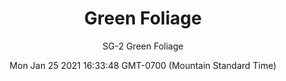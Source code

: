 ---
category: "wall_covering"
date: "Mon Jan 25 2021 16:33:48 GMT-0700 (Mountain Standard Time)"
description: "null"
designer: "Stefan Gevers"
href: "https://www.areaenvironments.com/stefan-gevers"
image_primary: "./img/SG_GreenFoliage_Art.jpg"
image_secondary: "./img/SG_GreenFoliage_Interior.jpg"
image_thumb: "./img/Stefan+Gevers.png"
manufacturer: "Area Environments"
slug: "/manufacturers/area_environments/wall_covering/green_foliage"
subtitle: "SG-2 Green Foliage"
tags:
  - "area_environments"
  - "wall_covering"
title: "Green Foliage"
---